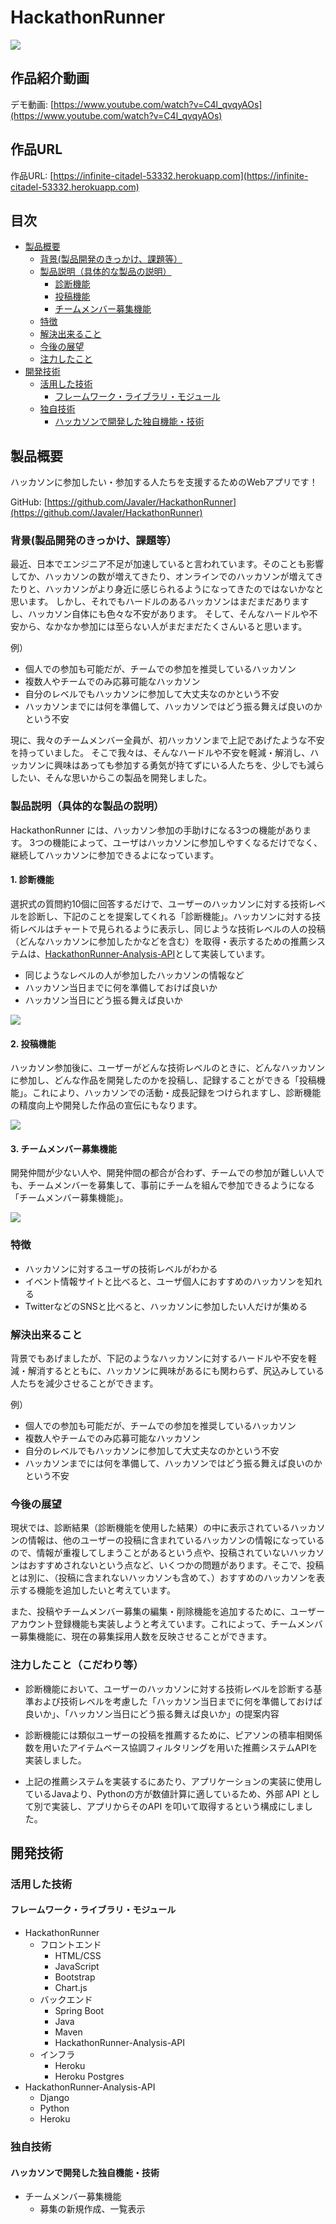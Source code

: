 # HackathonRunner
  
<img src="https://user-images.githubusercontent.com/79685987/197310366-d45ea75e-e970-441c-88f5-f57601a65ef6.jpg">

## 作品紹介動画
デモ動画: [https://www.youtube.com/watch?v=C4l_qvqyAOs](https://www.youtube.com/watch?v=C4l_qvqyAOs)

## 作品URL
作品URL: [https://infinite-citadel-53332.herokuapp.com](https://infinite-citadel-53332.herokuapp.com)

## 目次
- [製品概要](#anchor1)
    - [背景(製品開発のきっかけ、課題等）](#anchor2)
    - [製品説明（具体的な製品の説明）](#anchor3)
        - [診断機能](#anchor4)
        - [投稿機能](#anchor5)
        - [チームメンバー募集機能](#anchor6)
    - [特徴](#anchor7)
    - [解決出来ること](#anchor8)
    - [今後の展望](#anchor9)
    - [注力したこと](#anchor10)
- [開発技術](#anchor11)
    - [活用した技術](#anchor12)
        - [フレームワーク・ライブラリ・モジュール](#anchor13)
    - [独自技術](#anchor14)
        - [ハッカソンで開発した独自機能・技術](#anchor15)

<a id="anchor1"></a>

## 製品概要

ハッカソンに参加したい・参加する人たちを支援するためのWebアプリです！

GitHub: [https://github.com/Javaler/HackathonRunner](https://github.com/Javaler/HackathonRunner)

<a id="anchor2"></a>

### 背景(製品開発のきっかけ、課題等）

最近、日本でエンジニア不足が加速していると言われています。そのことも影響してか、ハッカソンの数が増えてきたり、オンラインでのハッカソンが増えてきたりと、ハッカソンがより身近に感じられるようになってきたのではないかなと思います。
しかし、それでもハードルのあるハッカソンはまだまだありますし、ハッカソン自体にも色々な不安があります。
そして、そんなハードルや不安から、なかなか参加には至らない人がまだまだたくさんいると思います。

例）

- 個人での参加も可能だが、チームでの参加を推奨しているハッカソン
- 複数人やチームでのみ応募可能なハッカソン
- 自分のレベルでもハッカソンに参加して大丈夫なのかという不安
- ハッカソンまでには何を準備して、ハッカソンではどう振る舞えば良いのかという不安

現に、我々のチームメンバー全員が、初ハッカソンまで上記であげたような不安を持っていました。
そこで我々は、そんなハードルや不安を軽減・解消し、ハッカソンに興味はあっても参加する勇気が持てずにいる人たちを、少しでも減らしたい、そんな思いからこの製品を開発しました。

<a id="anchor3"></a>

### 製品説明（具体的な製品の説明）

HackathonRunner には、ハッカソン参加の手助けになる3つの機能があります。
3つの機能によって、ユーザはハッカソンに参加しやすくなるだけでなく、継続してハッカソンに参加できるよになっています。

<a id="anchor4"></a>

#### 1. 診断機能

選択式の質問約10個に回答するだけで、ユーザーのハッカソンに対する技術レベルを診断し、下記のことを提案してくれる「診断機能」。ハッカソンに対する技術レベルはチャートで見られるように表示し、同じような技術レベルの人の投稿（どんなハッカソンに参加したかなどを含む）を取得・表示するための推薦システムは、[HackathonRunner-Analysis-API](JPHACKSリポジトリ内のディレクトリリンク)として実装しています。

- 同じようなレベルの人が参加したハッカソンの情報など
- ハッカソン当日までに何を準備しておけば良いか
- ハッカソン当日にどう振る舞えば良いか

<img src="https://user-images.githubusercontent.com/79685987/197223472-e6814061-015a-48e1-a347-02e690979ba6.mp4">

<a id="anchor5"></a>

#### 2. 投稿機能

ハッカソン参加後に、ユーザーがどんな技術レベルのときに、どんなハッカソンに参加し、どんな作品を開発したのかを投稿し、記録することができる「投稿機能」。これにより、ハッカソンでの活動・成長記録をつけられますし、診断機能の精度向上や開発した作品の宣伝にもなります。

<img src="https://user-images.githubusercontent.com/79685987/197227396-ac8907ca-91b9-480f-9b52-e4ebb2113861.mp4">

<a id="anchor6"></a>

#### 3. チームメンバー募集機能

開発仲間が少ない人や、開発仲間の都合が合わず、チームでの参加が難しい人でも、チームメンバーを募集して、事前にチームを組んで参加できるようになる「チームメンバー募集機能」。

<img src="https://user-images.githubusercontent.com/79685987/197318073-827d3bae-7763-48c1-9e3f-ac4df6ddc05c.mp4">

<a id="anchor7"></a>

### 特徴

- ハッカソンに対するユーザの技術レベルがわかる
- イベント情報サイトと比べると、ユーザ個人におすすめのハッカソンを知れる
- TwitterなどのSNSと比べると、ハッカソンに参加したい人だけが集める

<a id="anchor8"></a>

### 解決出来ること

背景でもあげましたが、下記のようなハッカソンに対するハードルや不安を軽減・解消するとともに、ハッカソンに興味があるにも関わらず、尻込みしている人たちを減少させることができます。

例）

- 個人での参加も可能だが、チームでの参加を推奨しているハッカソン
- 複数人やチームでのみ応募可能なハッカソン
- 自分のレベルでもハッカソンに参加して大丈夫なのかという不安
- ハッカソンまでには何を準備して、ハッカソンではどう振る舞えば良いのかという不安

<a id="anchor9"></a>

### 今後の展望

現状では、診断結果（診断機能を使用した結果）の中に表示されているハッカソンの情報は、他のユーザーの投稿に含まれているハッカソンの情報になっているので、情報が重複してしまうことがあるという点や、投稿されていないハッカソンはおすすめされないという点など、いくつかの問題があります。そこで、投稿とは別に、（投稿に含まれないハッカソンも含めて、）おすすめのハッカソンを表示する機能を追加したいと考えています。

また、投稿やチームメンバー募集の編集・削除機能を追加するために、ユーザーアカウント登録機能も実装しようと考えています。これによって、チームメンバー募集機能に、現在の募集採用人数を反映させることができます。

<a id="anchor10"></a>

### 注力したこと（こだわり等）

- 診断機能において、ユーザーのハッカソンに対する技術レベルを診断する基準および技術レベルを考慮した「ハッカソン当日までに何を準備しておけば良いか」、「ハッカソン当日にどう振る舞えば良いか」の提案内容

- 診断機能には類似ユーザーの投稿を推薦するために、ピアソンの積率相関係数を用いたアイテムベース協調フィルタリングを用いた推薦システムAPIを実装しました。 

- 上記の推薦システムを実装するにあたり、アプリケーションの実装に使用しているJavaより、Pythonの方が数値計算に適しているため、外部 API として別で実装し、アプリからそのAPI を叩いて取得するという構成にしました。

<a id="anchor11"></a>

## 開発技術

<a id="anchor12"></a>

### 活用した技術

<a id="anchor13"></a>

#### フレームワーク・ライブラリ・モジュール

- HackathonRunner
  - フロントエンド
    - HTML/CSS
    - JavaScript
    - Bootstrap
    - Chart.js
  - バックエンド
    - Spring Boot
    - Java
    - Maven
    - HackathonRunner-Analysis-API
  - インフラ
    - Heroku
    - Heroku Postgres
- HackathonRunner-Analysis-API
  - Django
  - Python
  - Heroku

<a id="anchor14"></a>

### 独自技術

<a id="anchor15"></a>

#### ハッカソンで開発した独自機能・技術

- チームメンバー募集機能
  - 募集の新規作成、一覧表示

